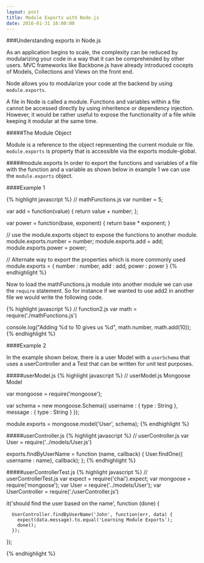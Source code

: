 ```yaml
---
layout: post
title: Module Exports with Node.js
date: 2016-01-31 16:00:00
---
```


###Understanding exports in Node.js

As an application begins to scale, the complexity can be reduced by modularizing your code in a way that it can be comprehended by other users. MVC frameworks like Backbone.js have already introduced cocepts of Models, Collections and Views on the front end.

Node allows you to modularize your code at the backend by using `module.exports`. 



A file in Node is called a module. Functions and variables within a file cannot be accessed directly by using inheritence or dependency injection. However, it would be rather useful to expose the functionality of a file while keeping it modular at the same time. 

#####The Module Object

Module is a reference to the object representing the current module or file. `module.exports` is property that is accessible via the exports module-global.

#####module.exports
In order to export the functions and variables of a file with the function and a variable as shown below in example 1 we can use the `module.exports` object.

####Example 1

{% highlight javascript %}
// mathFunctions.js
var number = 5;

var add = function(value) {
  return value + number;
};

var power = function(base, exponent) {
  return base * exponent;
}

// use the module.exports object to expose the functions to another module.
module.exports.number = number;
module.exports.add = add;
module.exports.power = power;

// Alternate way to export the properties which is more commonly used
module.exports = {
  number : number,
  add : add,
  power : power
}
{% endhighlight %}

Now to load the mathFunctions.js module into another module we can use the `require` statement. So for instance if we wanted to use add2 in another file we would write the following code.

{% highlight javascript %}
// function2.js
var math = require('./mathFunctions.js')

console.log("Adding %d to 10 gives us %d", math.number, math.add(10));
{% endhighlight %}

####Example 2

In the example shown below, there is a user Model with a `userSchema` that uses a userController and a Test that can be written for unit test purposes.

#####userModel.js
{% highlight javascript %}
// userModel.js Mongoose Model

var mongoose = require('mongoose');

var schema = new mongoose.Schema({
  username : { type : String },
  message : { type : String }
});

module.exports = mongoose.model('User', schema);
{% endhighlight %}


#####userController.js
{% highlight javascript %}
// userController.js
var User = require('../models/User.js')

exports.findByUserName = function (name, callback) {
  User.findOne({ username : name}, callback);
};
{% endhighlight %}

#####userControllerTest.js
{% highlight javascript %}
// userControllerTest.js
var expect = require('chai').expect;
var mongoose = require('mongoose');
var User = require('../models/User');
var UserController = require('./userController.js')

  it('should find the user based on the name', function (done) {
      
      UserController.findByUserName('John', function(err, data) {
        expect(data.message).to.equal('Learning Module Exports');
        done();
      });

  });

  {% endhighlight %}